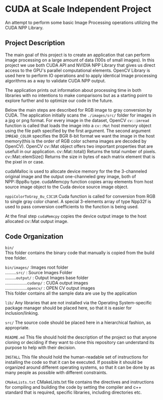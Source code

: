 # CUDA at Scale Independent Project 
An attempt to perform some basic Image Processing operations utilizing the CUDA NPP Library.
## Project Description
The main goal of this project is to create an application that can perform image processing on a large amount of data (100s of small images). 
In this project we use both CUDA API and NVIDIA NPP Library that gives us direct access to the GPU's parallel computational elements.
OpenCV Library is used here to perform IO operations and to apply identical Image processing algorithms as a way to validate CUDA NPP output.

The application prints out information about processing time in both libraries with no intentions to make comparisons but as a starting point to explore further and to optimize our code in the future.

Below the main steps are described for RGB image to gray conversion by CUDA.
The application initially scans the ```./images/src/``` folder for images in a jpg or png format.
For every image in the dataset, OpenCV  ```cv::imread``` function is called that loads the image into a ```cv::Mat``` host memory object using the file path specified by the first argument. The second argument ```IMREAD_COLOR``` specifies the BGR 8-bit format we want the image in the host memory(this is the order of RGB color schema images are decoded by OpenCV). 
OpenCV cv::Mat object offers two important properties that are usefull in our application.
cv::Mat::total() Returns the total number of pixels.
cv::Mat::elemSize() Returns the size in bytes of each matrix element that is the pixel in or case.

cudaMalloc is used to allocate device memory for the the 3-channeled original image and the output one-channeled grey image, both of NPP::Bpp8u type.
cudaMemcpy function copies array elements from host source image object to the Cuda device source image object.

```nppiColorToGray_8u_C3C1R``` Cuda function is called for conversion from RGB to single gray color chanel.
A special 3-elements array of type Npp32f is used to pass conversion coefficients to the function is being used.

At the final step ```cudaMemcpy``` copies the device output image to the host allocated cv::Mat output image.
 

## Code Organization
```bin/```  
This folder contains the binary code that manually is copied from the build tree folder.

```bin/images/``` :Images root folder      
.........```src/``` : Source Images Folder   
.........```output/```  : Output Images base folder  
..................```cudanp/```  : CUDA output images  
..................```opencv/```  : OPEN CV output images  
This folder contains all the sample data are use by the application

```lib/```
Any libraries that are not installed via the Operating System-specific package manager should be placed here, so that it is easier for inclusion/linking.

```src/```
The source code should be placed here in a hierarchical fashion, as appropriate.

```README.md```
This file should hold the description of the project so that anyone cloning or deciding if they want to clone this repository can understand its purpose to help with their decision.

```INSTALL```
This file should hold the human-readable set of instructions for installing the code so that it can be executed. If possible it should be organized around different operating systems, so that it can be done by as many people as possible with different constraints.

```CMakeLists.txt```
CMakeLists.txt file contains the directives and instructions for compiling and building the code by setting the compiler and c++ standard that is required, specific libraries, including directories etc. 

